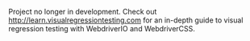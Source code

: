 Project no longer in development. Check out http://learn.visualregressiontesting.com for an in-depth guide to visual regression testing with WebdriverIO and WebdriverCSS.
